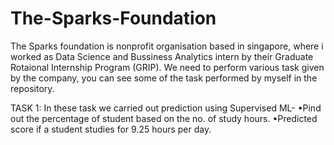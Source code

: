 # The-Sparks-Foundation
The Sparks foundation is nonprofit organisation based in singapore, where i worked as Data Science and Bussiness Analytics intern by their Graduate Rotaional Internship Program (GRIP). 
We need to perform various task given by the company, you can see some of the task performed by myself in the repository.

TASK 1: In these task we carried out prediction using Supervised ML- 
                          •Pind out the percentage of student based on the no. of study hours.
                          •Predicted score if a student studies for 9.25 hours per day.
